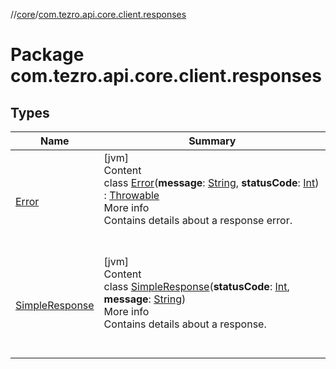 //[core](../../index.md)/[com.tezro.api.core.client.responses](index.md)



# Package com.tezro.api.core.client.responses  


## Types  
  
|  Name |  Summary | 
|---|---|
| <a name="com.tezro.api.core.client.responses/Error///PointingToDeclaration/"></a>[Error](-error/index.md)| <a name="com.tezro.api.core.client.responses/Error///PointingToDeclaration/"></a>[jvm]  <br>Content  <br>class [Error](-error/index.md)(**message**: [String](https://kotlinlang.org/api/latest/jvm/stdlib/kotlin/-string/index.html), **statusCode**: [Int](https://kotlinlang.org/api/latest/jvm/stdlib/kotlin/-int/index.html)) : [Throwable](https://kotlinlang.org/api/latest/jvm/stdlib/kotlin/-throwable/index.html)  <br>More info  <br>Contains details about a response error.  <br><br><br>|
| <a name="com.tezro.api.core.client.responses/SimpleResponse///PointingToDeclaration/"></a>[SimpleResponse](-simple-response/index.md)| <a name="com.tezro.api.core.client.responses/SimpleResponse///PointingToDeclaration/"></a>[jvm]  <br>Content  <br>class [SimpleResponse](-simple-response/index.md)(**statusCode**: [Int](https://kotlinlang.org/api/latest/jvm/stdlib/kotlin/-int/index.html), **message**: [String](https://kotlinlang.org/api/latest/jvm/stdlib/kotlin/-string/index.html))  <br>More info  <br>Contains details about a response.  <br><br><br>|

